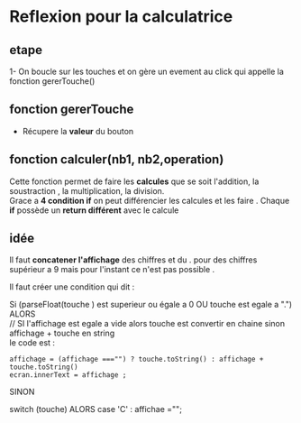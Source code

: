# Reflexion pour la calculatrice 
## etape 
1- On boucle sur les touches et on gère un evement au click qui appelle la fonction gererTouche()

## fonction gererTouche 
- Récupere la **valeur** du bouton

## fonction calculer(nb1, nb2,operation)
Cette fonction permet de faire les **calcules** que se soit l'addition, la soustraction , la multiplication, la division.    
Grace a **4 condition if** on peut différencier les calcules et les faire . Chaque **if** possède un **return différent** avec le calcule

## idée

Il faut **concatener l'affichage** des chiffres et du . pour des chiffres supérieur a 9 mais pour l'instant ce n'est pas possible .   
   
Il faut créer une condition qui dit : 


Si (parseFloat(touche ) est superieur ou égale a 0 OU touche est egale a ".") ALORS    
    // SI l'affichage est egale a vide alors touche est convertir en chaine sinon affichage + touche en string    
    le code est :  

    affichage = (affichage ==="") ? touche.toString() : affichage + touche.toString()
    ecran.innerText = affichage ;    
    
SINON
   
switch (touche) ALORS
    case 'C' : 
    affichae ="";